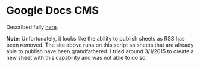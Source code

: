 # Google Docs CMS

Described fully [here](http://www.joshcanhelp.com/google-docs-cms/). 

**Note**: Unfortunately, it looks like the ability to publish sheets as RSS has been removed. The site above runs on this script so sheets that are already able to publish have been grandfathered. I tried around 3/1/2015 to create a new sheet with this capability and was not able to do so. 
